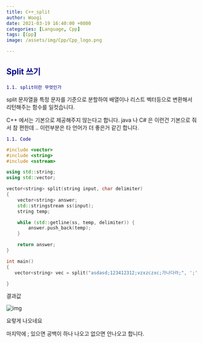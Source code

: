 ```yaml
---
title: C++_split
author: Woogi
date: 2021-03-19 16:40:00 +0800
categories: [Language, Cpp]
tags: [Cpp]
image: /assets/img/Cpp/Cpp_logo.png

---
```


## <span style="color:darkblue">Split 쓰기</span>

<span style="color:darkblue">`1.1. split이란 무엇인가`</span>

split 문자열을 특정 문자를 기준으로 분할하여 배열이나 리스트 벡터등으로 변환해서 리턴해주는 함수를 일컷습니다.



C++ 에서는 기본으로 제공해주지 않는다고 합니다. java 나 C# 은 이런건 기본으로 줘서 참 편한데 .. 이런부분은 타 언어가 더 좋은거 같긴 합니다.

<span style="color:darkblue">`1.1. Code`</span>

```c++
#include <vector>
#include <string>
#include <sstream>

using std::string;
using std::vector;

vector<string> split(string input, char delimiter) 
{
	vector<string> answer;
	std::stringstream ss(input);
	string temp;

	while (std::getline(ss, temp, delimiter)) {
		answer.push_back(temp);
	}

	return answer;
}

int main()
{
   vector<string> vec = split("asdasd;123412312;vzxzczxc;가나다라;", ';');

}
```

결과값

![img](/assets/img/C++/C++_split_1.png)

요렇게 나오네요 

마지막에 ; 있으면 공백이 하나 나오고 없으면 안나오고 합니다.